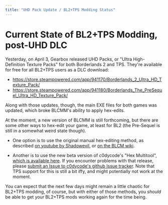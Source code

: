 ```yaml
---
title: "UHD Pack Update / BL2+TPS Modding Status"
---
```


# Current State of BL2+TPS Modding, post-UHD DLC

Yesterday, on April 3, Gearbox released UHD Packs, or "Ultra
High-Definition Texture Packs" for both Borderlands 2 and TPS.
They're available for free for all BL2+TPS users as a DLC
download:

- <https://store.steampowered.com/app/941170/Borderlands_2_Ultra_HD_Texture_Pack/>
- <https://store.steampowered.com/app/941180/Borderlands_The_PreSequel_Ultra_HD_Texture_Pack/>

Along with those updates, though, the main EXE files for
both games was updated, which broke BLCMM's ability to apply
hex-edits.

At the moment, a new version of BLCMM is still forthcoming,
but there are some other ways to hex-edit your game, at least
for BL2 (the Pre-Sequel is still in a somewhat weird state
though).

- One option is to use the original manual hex-editing method,
  as described [on youtube by Shadowevil](https://www.youtube.com/watch?v=o_ee3BM1TQQ),
  or [on the BLCM wiki](https://github.com/BLCM/BLCMods/wiki/Tutorial%3A-Enabling-Console).

- Another is to use the new beta version of c0dycode's "Hex
  Multitool", [which is available here](https://github.com/c0dycode/Borderlands-Hex-Multitool/files/3041649/BL.Hex-Multitool.NET.4.5.-.UHD.Beta.zip).  If you encounter problems with that
  release, please [submit an Issue to c0dycode's github Issue tracker](https://github.com/c0dycode/Borderlands-Hex-Multitool/issues).
  Note that TPS support for this is still a bit iffy, and
  might potentially not work at the moment.

You can expect that the next few days might remain a little
chaotic for BL2+TPS modding, of course, but with either of
those methods, you *should* be able to get your BL2+TPS
mods working again for the time being.

